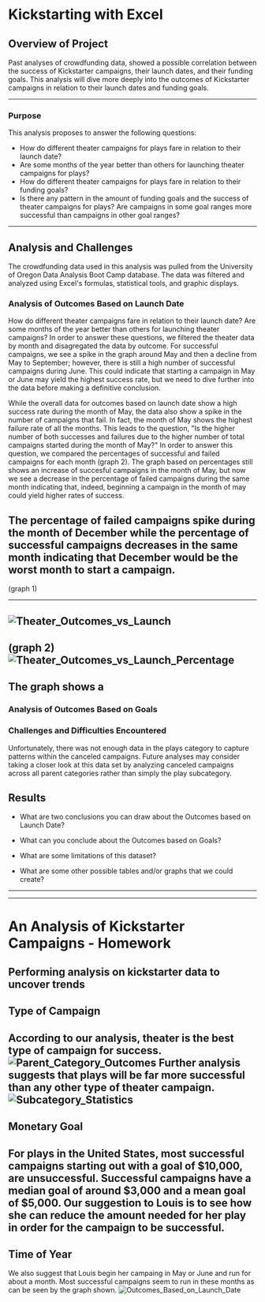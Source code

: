 # Kickstarting with Excel

## Overview of Project
Past analyses of crowdfunding data, showed a possible correlation between the success of Kickstarter campaigns, their launch dates, and their funding goals. This analysis will dive more deeply into the outcomes of Kickstarter campaigns in relation to their launch dates and funding goals.

---
### Purpose
This analysis proposes to answer the following questions:
* How do different theater campaigns for plays fare in relation to their launch date?
* Are some months of the year better than others for launching theater campaigns for plays?
* How do different theater campaigns for plays fare in relation to their funding goals?
* Is there any pattern in the amount of funding goals and the success of theater campaigns for plays? Are campaigns in some goal ranges more successful than campaigns in other goal ranges?

---
## Analysis and Challenges
The crowdfunding data used in this analysis was pulled from the University of Oregon Data Analysis Boot Camp database. The data was filtered and analyzed using Excel's formulas, statistical tools, and graphic displays. 


### Analysis of Outcomes Based on Launch Date
How do different theater campaigns fare in relation to their launch date? Are some months of the year better than others for launching theater campaigns? In order to answer these questions, we filtered the theater data by month and disagregated the data by outcome. For successful campaigns, we see a spike in the graph around May and then a decline from May to September; however, there is still a high number of successful campaigns during June. This could indicate that starting a campaign in May or June may yield the highest success rate, but we need to dive further into the data before making a definitive conclusion.

While the overall data for outcomes based on launch date show a high success rate during the month of May, the data also show a spike in the number of campaigns that fail. In fact, the month of May shows the highest failure rate of all the months. This leads to the question, "Is the higher number of both successes and failures due to the higher number of total campaigns started during the month of May?" In order to answer this question, we compared the percentages of successful and failed campaigns for each month (graph 2). The graph based on percentages still shows an increase of succesful campaigns in the month of May, but now we see a decrease in the percentage of failed campaigns during the same month indicating that, indeed, beginning a campaign in the month of may could yield higher rates of success. 

The percentage of failed campaigns spike during the month of December while the percentage of successful campaigns decreases in the same month indicating that December would be the worst month to start a campaign.
---
(graph 1)
___
![Theater_Outcomes_vs_Launch](https://github.com/jisellejones/kickstarter-analysis_JJones/blob/main/Outcomes%20Based%20on%20Launch%20Date.png)
---
(graph 2)
![Theater_Outcomes_vs_Launch_Percentage](https://github.com/jisellejones/kickstarter-analysis_JJones/blob/main/Theater_Outcomes_vs_Launch_percentage.png)
---
The graph shows a 
---
### Analysis of Outcomes Based on Goals

### Challenges and Difficulties Encountered
Unfortunately, there was not enough data in the plays category to capture patterns within the canceled campaigns. Future analyses may consider taking a closer look at this data set by analyzing canceled campaigns across all parent categories rather than simply the play subcategory.



## Results

- What are two conclusions you can draw about the Outcomes based on Launch Date?

- What can you conclude about the Outcomes based on Goals?

- What are some limitations of this dataset?

- What are some other possible tables and/or graphs that we could create?

---
---

# An Analysis of Kickstarter Campaigns - Homework
Performing analysis on kickstarter data to uncover trends
---
## Type of Campaign
According to our analysis, theater is the best type of campaign for success.
![Parent_Category_Outcomes](https://github.com/jisellejones/kickstarter-analysis_JJones/blob/main/Parent%20Category%20Outcomes.png)
Further analysis suggests that plays will be far more successful than any other type of theater campaign.
![Subcategory_Statistics](https://github.com/jisellejones/kickstarter-analysis_JJones/blob/main/Subcategory%20Statistics.png)
---
## Monetary Goal
For plays in the United States, most successful campaigns starting out with a goal of $10,000, are unsuccessful. Successful campaigns have a median goal of around $3,000 and a mean goal of $5,000. Our suggestion to Louis is to see how she can reduce the amount needed for her play in order for the campaign to be successful.
---
## Time of Year
We also suggest that Louis begin her campaing in May or June and run for about a month. Most successful campaigns seem to run in these months as can be seen by the graph shown.
![Outcomes_Based_on_Launch_Date](https://github.com/jisellejones/kickstarter-analysis_JJones/blob/main/Outcomes%20Based%20on%20Launch%20Date.png)


